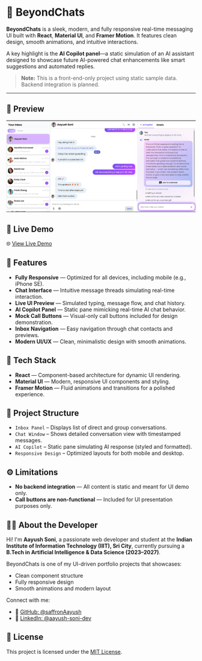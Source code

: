 # 💬 BeyondChats

**BeyondChats** is a sleek, modern, and fully responsive real-time messaging UI built with **React**, **Material UI**, and **Framer Motion**. It features clean design, smooth animations, and intuitive interactions.

A key highlight is the **AI Copilot panel**—a static simulation of an AI assistant designed to showcase future AI-powered chat enhancements like smart suggestions and automated replies.

> **Note:** This is a front-end-only project using static sample data. Backend integration is planned.

---

## 📸 Preview

![BeyondChats Screenshot](./public/preview.png)

## 🚀 Live Demo

🌐 [View Live Demo](https://your-demo-link.com)

## 🌟 Features

- **Fully Responsive** — Optimized for all devices, including mobile (e.g., iPhone SE).
- **Chat Interface** — Intuitive message threads simulating real-time interaction.
- **Live UI Preview** — Simulated typing, message flow, and chat history.
- **AI Copilot Panel** — Static pane mimicking real-time AI chat behavior.
- **Mock Call Buttons** — Visual-only call buttons included for design demonstration.
- **Inbox Navigation** — Easy navigation through chat contacts and previews.
- **Modern UI/UX** — Clean, minimalistic design with smooth animations.

## 🧰 Tech Stack

- **React** — Component-based architecture for dynamic UI rendering.
- **Material UI** — Modern, responsive UI components and styling.
- **Framer Motion** — Fluid animations and transitions for a polished experience.

## 📁 Project Structure

- `Inbox Panel` – Displays list of direct and group conversations.
- `Chat Window` – Shows detailed conversation view with timestamped messages.
- `AI Copilot` – Static pane simulating AI response (styled and formatted).
- `Responsive Design` – Optimized layouts for both mobile and desktop.

## ⚙️ Limitations

- **No backend integration** — All content is static and meant for UI demo only.
- **Call buttons are non-functional** — Included for UI presentation purposes only.

## 👨‍💻 About the Developer

Hi! I'm **Aayush Soni**, a passionate web developer and student at the **Indian Institute of Information Technology (IIIT), Sri City**, currently pursuing a **B.Tech in Artificial Intelligence & Data Science (2023–2027)**.

BeyondChats is one of my UI-driven portfolio projects that showcases:

- Clean component structure
- Fully responsive design
- Smooth animations and modern layout

Connect with me:

- 🔗 [GitHub: @saffronAayush](https://github.com/saffronAayush)
- 🔗 [LinkedIn: @aayush-soni-dev](https://www.linkedin.com/in/aayush-soni-dev/)

## 📌 License

This project is licensed under the [MIT License](LICENSE).
